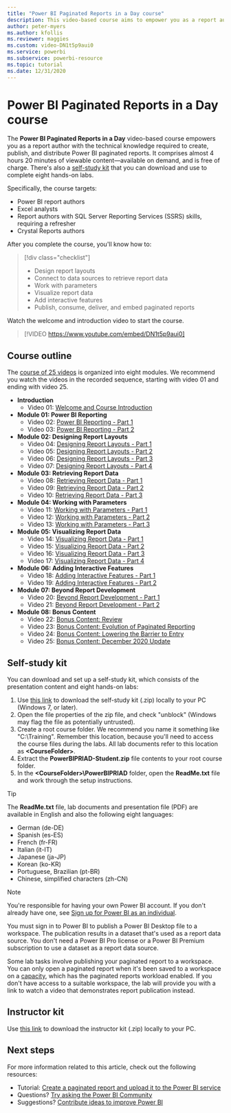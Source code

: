 ```yaml
---
title: "Power BI Paginated Reports in a Day course"
description: This video-based course aims to empower you as a report author with the technical knowledge required to create, publish, and distribute Power BI paginated reports.
author: peter-myers
ms.author: kfollis
ms.reviewer: maggies
ms.custom: video-DN1t5p9aui0
ms.service: powerbi
ms.subservice: powerbi-resource
ms.topic: tutorial
ms.date: 12/31/2020
---
```


# Power BI Paginated Reports in a Day course

The **Power BI Paginated Reports in a Day** video-based course empowers you as a report author with the technical knowledge required to create, publish, and distribute Power BI paginated reports. It comprises almost 4 hours 20 minutes of viewable content—available on demand, and is free of charge. There's also a [self-study kit](#self-study-kit) that you can download and use to complete eight hands-on labs.

Specifically, the course targets:

- Power BI report authors
- Excel analysts
- Report authors with SQL Server Reporting Services (SSRS) skills, requiring a refresher
- Crystal Reports authors

After you complete the course, you'll know how to:

> [!div class="checklist"]
> - Design report layouts
> - Connect to data sources to retrieve report data
> - Work with parameters
> - Visualize report data
> - Add interactive features
> - Publish, consume, deliver, and embed paginated reports

Watch the welcome and introduction video to start the course.

> [!VIDEO https://www.youtube.com/embed/DN1t5p9aui0]

## Course outline

The [course of 25 videos](https://www.youtube.com/playlist?list=PL1N57mwBHtN1icIhpjQOaRL8r9G-wytpT) is organized into eight modules. We recommend you watch the videos in the recorded sequence, starting with video 01 and ending with video 25.

- **Introduction**
  - Video 01: [Welcome and Course Introduction](https://www.youtube.com/watch?v=DN1t5p9aui0&list=PL1N57mwBHtN1icIhpjQOaRL8r9G-wytpT)
- **Module 01: Power BI Reporting**
  - Video 02: [Power BI Reporting - Part 1](https://www.youtube.com/watch?v=s6Amctk3Z_g&list=PL1N57mwBHtN1icIhpjQOaRL8r9G-wytpT)
  - Video 03: [Power BI Reporting - Part 2](https://www.youtube.com/watch?v=jXTiYJKw1Rs&list=PL1N57mwBHtN1icIhpjQOaRL8r9G-wytpT)
- **Module 02: Designing Report Layouts**
  - Video 04: [Designing Report Layouts - Part 1](https://www.youtube.com/watch?v=EjHANN3rGNs&list=PL1N57mwBHtN1icIhpjQOaRL8r9G-wytpT)
  - Video 05: [Designing Report Layouts - Part 2](https://www.youtube.com/watch?v=2CZIrJU_HZU&list=PL1N57mwBHtN1icIhpjQOaRL8r9G-wytpT)
  - Video 06: [Designing Report Layouts - Part 3](https://www.youtube.com/watch?v=eaFFzkT6pxE&list=PL1N57mwBHtN1icIhpjQOaRL8r9G-wytpT)
  - Video 07: [Designing Report Layouts - Part 4](https://www.youtube.com/watch?v=0z576TI27Vg&list=PL1N57mwBHtN1icIhpjQOaRL8r9G-wytpT)
- **Module 03: Retrieving Report Data**
  - Video 08: [Retrieving Report Data - Part 1](https://www.youtube.com/watch?v=SHGTTYXtio0&list=PL1N57mwBHtN1icIhpjQOaRL8r9G-wytpT)
  - Video 09: [Retrieving Report Data - Part 2](https://www.youtube.com/watch?v=1Dzd9wb7XUY&list=PL1N57mwBHtN1icIhpjQOaRL8r9G-wytpT)
  - Video 10: [Retrieving Report Data - Part 3](https://www.youtube.com/watch?v=OFXG7sl5L2o&list=PL1N57mwBHtN1icIhpjQOaRL8r9G-wytpT)
- **Module 04: Working with Parameters**
  - Video 11: [Working with Parameters - Part 1](https://www.youtube.com/watch?v=o7WaK88kheA&list=PL1N57mwBHtN1icIhpjQOaRL8r9G-wytpT)
  - Video 12: [Working with Parameters - Part 2](https://www.youtube.com/watch?v=okj6wO72clQ&list=PL1N57mwBHtN1icIhpjQOaRL8r9G-wytpT)
  - Video 13: [Working with Parameters - Part 3](https://www.youtube.com/watch?v=13-6sWIRD74&list=PL1N57mwBHtN1icIhpjQOaRL8r9G-wytpT)
- **Module 05: Visualizing Report Data**
  - Video 14: [Visualizing Report Data - Part 1](https://www.youtube.com/watch?v=b4TxBBtOWSw&list=PL1N57mwBHtN1icIhpjQOaRL8r9G-wytpT)
  - Video 15: [Visualizing Report Data - Part 2](https://www.youtube.com/watch?v=JhEa_TugXeE&list=PL1N57mwBHtN1icIhpjQOaRL8r9G-wytpT)
  - Video 16: [Visualizing Report Data - Part 3](https://www.youtube.com/watch?v=dliLsRvQB-c&list=PL1N57mwBHtN1icIhpjQOaRL8r9G-wytpT)
  - Video 17: [Visualizing Report Data - Part 4](https://www.youtube.com/watch?v=5yHxuRRP_eU&list=PL1N57mwBHtN1icIhpjQOaRL8r9G-wytpT)
- **Module 06: Adding Interactive Features**
  - Video 18: [Adding Interactive Features - Part 1](https://www.youtube.com/watch?v=LInMHpTEaI0&list=PL1N57mwBHtN1icIhpjQOaRL8r9G-wytpT)
  - Video 19: [Adding Interactive Features - Part 2](https://www.youtube.com/watch?v=b_pr1xsbRJc&list=PL1N57mwBHtN1icIhpjQOaRL8r9G-wytpT)
- **Module 07: Beyond Report Development**
  - Video 20: [Beyond Report Development - Part 1](https://www.youtube.com/watch?v=1CgDVDslwvs&list=PL1N57mwBHtN1icIhpjQOaRL8r9G-wytpT)
  - Video 21: [Beyond Report Development - Part 2](https://www.youtube.com/watch?v=KRwtl7h0ynI&list=PL1N57mwBHtN1icIhpjQOaRL8r9G-wytpT)
- **Module 08: Bonus Content**
  - Video 22: [Bonus Content: Review](https://www.youtube.com/watch?v=w5zlJ8BodxI&list=PL1N57mwBHtN1icIhpjQOaRL8r9G-wytpT)
  - Video 23: [Bonus Content: Evolution of Paginated Reporting](https://www.youtube.com/watch?v=pevpai65MvY&list=PL1N57mwBHtN1icIhpjQOaRL8r9G-wytpT)
  - Video 24: [Bonus Content: Lowering the Barrier to Entry](https://www.youtube.com/watch?v=vu32LfckCt8&list=PL1N57mwBHtN1icIhpjQOaRL8r9G-wytpT)
  - Video 25: [Bonus Content: December 2020 Update](https://www.youtube.com/watch?v=-7M4muS_3BI&list=PL1N57mwBHtN1icIhpjQOaRL8r9G-wytpT)

## Self-study kit

You can download and set up a self-study kit, which consists of the presentation content and eight hands-on labs:

1. Use [this link](https://aka.ms/priad-student) to download the self-study kit (.zip) locally to your PC (Windows 7, or later).
1. Open the file properties of the zip file, and check "unblock" (Windows may flag the file as potentially untrusted).
1. Create a root course folder. We recommend you name it something like "C:\Training". Remember this location, because you'll need to access the course files during the labs. All lab documents refer to this location as **&lt;CourseFolder&gt;**.
1. Extract the **PowerBIPRIAD-Student.zip** file contents to your root course folder.
1. In the **&lt;CourseFolder&gt;\PowerBIPRIAD** folder, open the **ReadMe.txt** file and work through the setup instructions.

> [!TIP]
> The **ReadMe.txt** file, lab documents and presentation file (PDF) are available in English and also the following eight languages:
> - German (de-DE)
> - Spanish (es-ES)
> - French (fr-FR)
> - Italian (it-IT)
> - Japanese (ja-JP)
> - Korean (ko-KR)
> - Portuguese, Brazilian (pt-BR)
> - Chinese, simplified characters (zh-CN)

> [!NOTE]
> You're responsible for having your own Power BI account. If you don't already have one, see [Sign up for Power BI as an individual](../fundamentals/service-self-service-signup-for-power-bi.md).
>
> You must sign in to Power BI to publish a Power BI Desktop file to a workspace. The publication results in a dataset that's used as a report data source. You don't need a Power BI Pro license or a Power BI Premium subscription to use a dataset as a report data source.
>
> Some lab tasks involve publishing your paginated report to a workspace. You can only open a paginated report when it's been saved to a workspace on a [capacity](../admin/service-premium-what-is.md#reserved-capacities), which has the paginated reports workload enabled. If you don't have access to a suitable workspace, the lab will provide you with a link to watch a video that demonstrates report publication instead.

## Instructor kit

Use [this link](https://aka.ms/priad-instructor) to download the instructor kit (.zip) locally to your PC.

## Next steps

For more information related to this article, check out the following resources:

- Tutorial: [Create a paginated report and upload it to the Power BI service](../paginated-reports/paginated-reports-quickstart-aw.md)
- Questions? [Try asking the Power BI Community](https://community.powerbi.com/)
- Suggestions? [Contribute ideas to improve Power BI](https://ideas.powerbi.com/)
